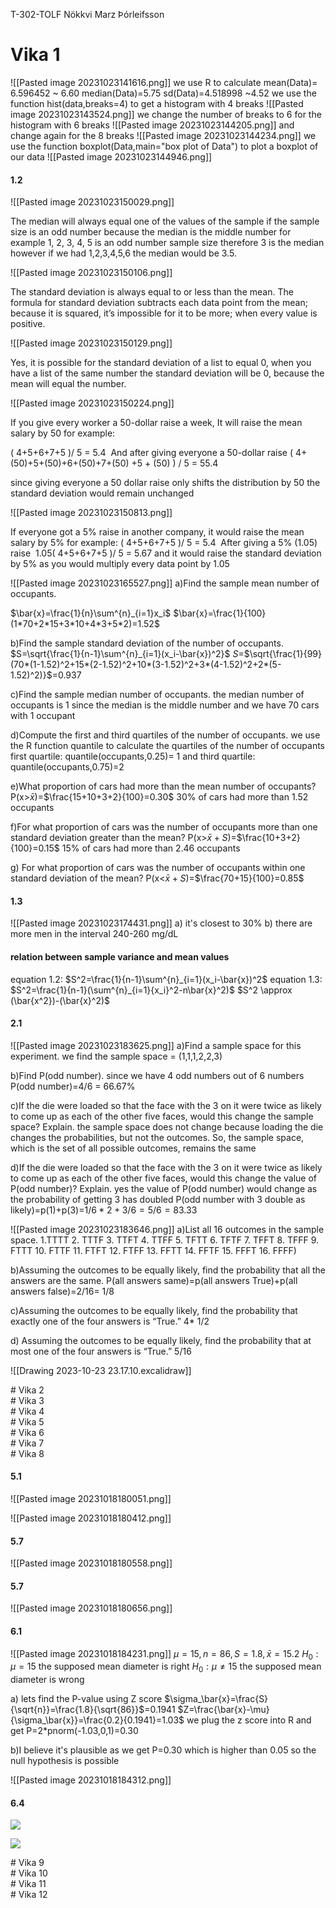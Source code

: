 T-302-TOLF
Nökkvi Marz Þórleifsson
# Vika 1
![[Pasted image 20231023141616.png]]
we use R to calculate 
mean(Data)= 6.596452 ~ 6.60
median(Data)=5.75 
sd(Data)=4.518998 ~4.52
we use the function hist(data,breaks=4) to get a histogram with 4 breaks
![[Pasted image 20231023143524.png]] 
we change the number of breaks to 6 for the histogram with 6 breaks
![[Pasted image 20231023144205.png]]
and change again for the 8 breaks
![[Pasted image 20231023144234.png]]
we use the function boxplot(Data,main="box plot of Data") to plot a boxplot of our data
![[Pasted image 20231023144946.png]]

#### 1.2
![[Pasted image 20231023150029.png]]

The median will always equal one of the values of the sample if the sample size is an odd number because the median is the middle number for example 1, 2, 3, 4, 5 is an odd number sample size therefore 3 is the median however if we had 1,2,3,4,5,6 the median would be 3.5.

![[Pasted image 20231023150106.png]]

The standard deviation is always equal to or less than the mean. The formula for standard deviation subtracts each data point from the mean; because it is squared, it’s impossible for it to be more; when every value is positive.

![[Pasted image 20231023150129.png]]

Yes, it is possible for the standard deviation of a list to equal 0, when you have a list of the same number the standard deviation will be 0, because the mean will equal the number.

![[Pasted image 20231023150224.png]]

If you give every worker a 50-dollar raise a week, It will raise the mean salary by 50 for example:

( 4+5+6+7+5 )/ 5 = 5.4 
And after giving everyone a 50-dollar raise
( 4+(50)+5+(50)+6+(50)+7+(50) +5 + (50) ) / 5 = 55.4

since giving everyone a 50 dollar raise only shifts the distribution by 50 
the standard deviation would remain unchanged

  

![[Pasted image 20231023150813.png]]

If everyone got a 5% raise in another company, it would raise the mean salary by 5% for example:
( 4+5+6+7+5 )/ 5 = 5.4 
After giving a 5% (1.05) raise 
1.05( 4+5+6+7+5 )/ 5 = 5.67
and it would raise the standard deviation by 5% 
as you would multiply every data point by 1.05

![[Pasted image 20231023165527.png]]
a)Find the sample mean number of occupants.

$\bar{x}=\frac{1}{n}\sum^{n}_{i=1}x_i$
$\bar{x}=\frac{1}{100}(1*70+2*15+3*10+4*3+5*2)=1.52$

b)Find the sample standard deviation of the number of occupants.
$S=\sqrt{\frac{1}{n-1}\sum^{n}_{i=1}(x_i-\bar{x})^2}$
$S$=$\sqrt{\frac{1}{99}(70*(1-1.52)^2+15*(2-1.52)^2+10*(3-1.52)^2+3*(4-1.52)^2+2*(5-1.52)^2)}$=0.937

c)Find the sample median number of occupants.
the median number of occupants is 1 since the median is the middle number and we have 70 cars with 1 occupant

d)Compute the first and third quartiles of the number of occupants.
we use the R function quantile to calculate the quartiles of the number of occupants
first quartile: quantile(occupants,0.25)= 1
and  third quartile: quantile(occupants,0.75)=2


e)What proportion of cars had more than the mean number of occupants?
P(x>$\bar{x}$)=$\frac{15+10+3+2}{100}=0.30$
30% of cars had more than 1.52 occupants

f)For what proportion of cars was the number of occupants more than one standard deviation greater than the mean?
P(x>$\bar{x}+S$)=$\frac{10+3+2}{100}=0.15$
15% of cars had more than 2.46 occupants

g) For what proportion of cars was the number of occupants within one standard deviation of the mean?
P(x<$\bar{x}+S$)=$\frac{70+15}{100}=0.85$

#### 1.3
![[Pasted image 20231023174431.png]]
a) it's closest to 30%
b) there are more men in the interval 240-260 mg/dL

#### relation between sample variance and mean values
equation 1.2: $S^2=\frac{1}{n-1}\sum^{n}_{i=1}(x_i-\bar{x})^2$
equation 1.3: $S^2=\frac{1}{n-1}(\sum^{n}_{i=1}{x_i}^2-n\bar{x}^2)$
$S^2 \approx (\bar{x^2})-(\bar{x}^2)$

#### 2.1
![[Pasted image 20231023183625.png]]
a)Find a sample space for this experiment.
we find the sample space = (1,1,1,2,2,3)

b)Find P(odd number).
since we have 4 odd numbers out of 6 numbers
P(odd number)=4/6 = 66.67%

c)If the die were loaded so that the face with the 3 on it were twice as likely to come up as each of the other five faces, would this change the sample space? Explain.
the sample space does not change because loading the die changes the probabilities, but not the outcomes. So, the sample space, which is the set of all possible outcomes, remains the same


d)If the die were loaded so that the face with the 3 on it were twice as likely to come up as each of the other five faces, would this change the value of P(odd number)? Explain.
yes the value of P(odd number) would change as the probability of getting 3 has doubled
P(odd number with 3 double as likely)=p(1)+p(3)=$1/6*2+3/6=5/6=83.33$


![[Pasted image 20231023183646.png]]
a)List all 16 outcomes in the sample space.
1.TTTT 2. TTTF 3. TTFT 4. TTFF 5. TFTT 6. TFTF 7. TFFT 8. TFFF 9. FTTT 10. FTTF 11. FTFT 12. FTFF 13. FFTT 14. FFTF 15. FFFT 16. FFFF)

b)Assuming the outcomes to be equally likely, find the probability that all the answers are the same.
P(all answers same)=p(all answers True)+p(all answers false)=2/16= 1/8

c)Assuming the outcomes to be equally likely, find the probability that exactly one of the four answers is “True.”
4* 1/2

d) Assuming the outcomes to be equally likely, find the probability that at most one of the four answers is “True.”
5/16

![[Drawing 2023-10-23 23.17.10.excalidraw]]

<div style="page-break-after: always;"></div>
# Vika 2
<div style="page-break-after: always;"></div>
# Vika 3
<div style="page-break-after: always;"></div>
# Vika 4
<div style="page-break-after: always;"></div>
# Vika 5
<div style="page-break-after: always;"></div>
# Vika 6
<div style="page-break-after: always;"></div>
# Vika 7
<div style="page-break-after: always;"></div>
# Vika 8

#### 5.1

![[Pasted image 20231018180051.png]]

![[Pasted image 20231018180412.png]]

#### 5.7
![[Pasted image 20231018180558.png]]

#### 5.7
![[Pasted image 20231018180656.png]]

#### 6.1
![[Pasted image 20231018184231.png]]
$\mu=15, n=86, S=1.8, \bar{x}=15.2$ 
$H_0:\mu=15$ the supposed mean diameter is right
$H_0:\mu\not=15$ the supposed mean diameter is wrong

a) lets find the P-value using Z score
$\sigma_\bar{x}=\frac{S}{\sqrt{n}}=\frac{1.8}{\sqrt{86}}$=0.1941
$Z=\frac{\bar{x}-\mu}{\sigma_\bar{x}}=\frac{0.2}{0.1941}=1.03$
we plug the z score into R and get
P=2$*$pnorm(-1.03,0,1)=0.30

b)I believe it's plausible as we get P=0.30 which is higher than 0.05 so the null hypothesis is possible

![[Pasted image 20231018184312.png]]

#### 6.4
![](https://lh7-us.googleusercontent.com/IHWgWEYLUp1Wbx3sYky23INEnrTvDe4W5S--Bs2uHaWxTnKJD4Z3RFcATBqn7GWIHVE_Htw1mid6I_anZ3pm7HcxeYF-cWTTMr69pQt1zQZRjsnk2xEWvgOzaDYaREbqD-_edYc7OIBq7OOJR2WS9SU)

![](https://lh7-us.googleusercontent.com/bz2PY0gPMcW8z0izO5nv9R8qNl3Uz4mOcVARNUuzsN1y4l_rT8Y2pevNtbJHVuyd6N1cyAo1Uc_L2lsUtjUecz55BOo9uAFEA3XGKmraa42M5er1KzmDvy9LxdOh9eBfTVp4kCk7NI4UT4ZlgyxHPg8)









<div style="page-break-after: always;"></div>
# Vika 9
<div style="page-break-after: always;"></div>
# Vika 10
<div style="page-break-after: always;"></div>
# Vika 11
<div style="page-break-after: always;"></div>
# Vika 12



